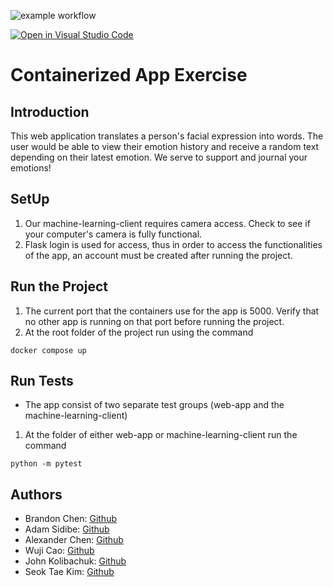 ![example workflow](https://github.com/software-students-fall2022/python-package-exercise-project-3-team-7/actions/workflows/build.yaml/badge.svg)

[![Open in Visual Studio Code](https://classroom.github.com/assets/open-in-vscode-c66648af7eb3fe8bc4f294546bfd86ef473780cde1dea487d3c4ff354943c9ae.svg)](https://classroom.github.com/online_ide?assignment_repo_id=9334112&assignment_repo_type=AssignmentRepo)
# Containerized App Exercise
## Introduction
This web application translates a person's facial expression into words. The user would be able to view their emotion history and receive a random text depending on their latest emotion. We serve to support and journal your emotions!

## SetUp
1. Our machine-learning-client requires camera access. Check to see if your computer's camera is fully functional.
2. Flask login is used for access, thus in order to access the functionalities of the app, an account must be created after running the project.

## Run the Project
1. The current port that the containers use for the app is 5000. Verify that no other app is running on that port before running the project.
2. At the root folder of the project run using the command
```
docker compose up
```

## Run Tests
- The app consist of two separate test groups (web-app and the machine-learning-client)
1. At the folder of either web-app or machine-learning-client run the command
```
python -m pytest
```
## Authors
- Brandon Chen: [Github](https://github.com/b-chen00)
- Adam Sidibe: [Github]()
- Alexander Chen: [Github]()
- Wuji Cao: [Github]()
- John Kolibachuk: [Github](https://github.com/jkolib)
- Seok Tae Kim: [Github](https://github.com/seoktaekim)

